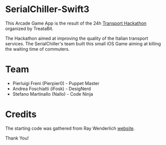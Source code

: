 # SerialChiller-Swift3

This Arcade Game App is the result of the 24h [Transport Hackathon](http://www.treatabit.com/article/transport-hackathon) organized by TreataBit.

The Hackathon aimed at improving the quality of the Italian transport services. The SerialChiller's
team built this small iOS Game aiming at killing the waiting time of commuters.

# Team

  * Pierluigi Freni (Pierpier0) - Puppet Master
  * Andrea Foschiatti (iFosk) - DesigNerd
  * Stefano Martinallo (Nallo) - Code Ninja

# Credits

The starting code was gathered from Ray Wenderlich [website](https://www.raywenderlich.com/145318/spritekit-swift-3-tutorial-beginners).

Thank You!
